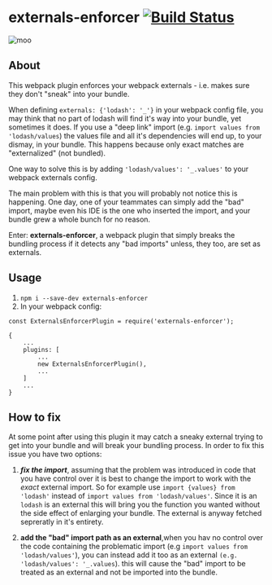 # externals-enforcer [![Build Status][ci-img]][ci]
[ci-img]:  https://travis-ci.org/wix-incubator/externals-enforcer.svg
[ci]:      https://travis-ci.org/wix-incubator/externals-enforcer

![moo]

[moo]: https://static.wixstatic.com/media/7c303e_fced13e8662946baaab2b3f21211f075~mv2.png/v1/fill/w_200,h_200,al_c,q_80,usm_0.66_1.00_0.01/7c303e_fced13e8662946baaab2b3f21211f075~mv2.png

## About
This webpack plugin enforces your webpack externals - i.e. makes sure they don't "sneak" into your bundle.

When defining `externals: {'lodash': '_'}` in your webpack config file, you may think that no part of lodash will find it's way into your bundle, yet sometimes it does. If you use a "deep link" import (e.g. `import values from 'lodash/values`) the values file and all it's dependencies will end up, to your dismay, in your bundle.  This happens because only exact matches are "externalized" (not bundled).

One way to solve this is by adding `'lodash/values': '_.values'` to your webpack externals config.

The main problem with this is that you will probably not notice this is happening. One day, one of your teammates can simply add the "bad" import, maybe even his IDE is the one who inserted the import, and your bundle grew a whole bunch for no reason.

Enter: **externals-enforcer**, a webpack plugin that simply breaks the bundling process if it detects any "bad imports" unless, they too, are set as externals. 

 

## Usage
1. `npm i --save-dev externals-enforcer`
2. In your webpack config:
```
const ExternalsEnforcerPlugin = require('externals-enforcer');

{
    ...
    plugins: [
        ...
        new ExternalsEnforcerPlugin(),
        ...
    ]
    ...
}
```

## How to fix
At some point after using this plugin it may catch a sneaky external trying to get into your bundle and will break your bundling process. In order to fix this issue you have two options:
1. ***fix the import***, assuming that the problem was introduced in code that you have control over it is best to change the import to work with the *exact* external import. So for example use `import {values} from 'lodash'` instead of `import values from 'lodash/values'`. Since it is an `lodash` is an external this will bring you the function you wanted without the side effect of enlarging your bundle. The external is anyway fetched sepreratly in it's entirety.

2. **add the "bad" import path as an external**,when you hav no control over the code containing the problematic import (e.g `import values from 'lodash/values'`), you can instead add it too as an external `(e.g. 'lodash/values': '_.values`). this will cause the "bad" import to be treated as an external and not be imported into the bundle.
